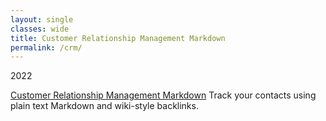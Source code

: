 ```yaml
---
layout: single
classes: wide
title: Customer Relationship Management Markdown
permalink: /crm/
---
```

2022

[Customer Relationship Management Markdown](https://github.com/CLSherrod/crm-markdown)
Track your contacts using plain text Markdown and wiki-style backlinks.
